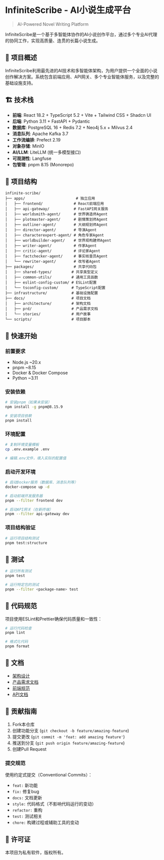 # InfiniteScribe - AI小说生成平台
> AI-Powered Novel Writing Platform

InfiniteScribe是一个基于多智能体协作的AI小说创作平台，通过多个专业AI代理的协同工作，实现高质量、连贯的长篇小说生成。

## 🎯 项目概述

InfiniteScribe利用最先进的AI技术和多智能体架构，为用户提供一个全面的小说创作解决方案。系统包含前端应用、API网关、多个专业智能体服务，以及完整的基础设施支持。

## 🏗️ 技术栈

- **前端**: React 18.2 + TypeScript 5.2 + Vite + Tailwind CSS + Shadcn UI
- **后端**: Python 3.11 + FastAPI + Pydantic
- **数据库**: PostgreSQL 16 + Redis 7.2 + Neo4j 5.x + Milvus 2.4
- **消息队列**: Apache Kafka 3.7
- **工作流编排**: Prefect 2.19
- **对象存储**: MinIO
- **AI/LLM**: LiteLLM (统一多模型接口)
- **可观测性**: Langfuse
- **包管理**: pnpm 8.15 (Monorepo)

## 📁 项目结构

```
infinite-scribe/
├── apps/                       # 独立应用
│   ├── frontend/              # React前端应用
│   ├── api-gateway/           # FastAPI网关服务
│   ├── worldsmith-agent/      # 世界铸造师Agent
│   ├── plotmaster-agent/      # 剧情策划师Agent
│   ├── outliner-agent/        # 大纲规划师Agent
│   ├── director-agent/        # 导演Agent
│   ├── characterexpert-agent/ # 角色专家Agent
│   ├── worldbuilder-agent/    # 世界观构建师Agent
│   ├── writer-agent/          # 作家Agent
│   ├── critic-agent/          # 评论家Agent
│   ├── factchecker-agent/     # 事实核查员Agent
│   └── rewriter-agent/        # 改写者Agent
├── packages/                  # 共享代码包
│   ├── shared-types/         # 共享类型定义
│   ├── common-utils/         # 通用工具函数
│   ├── eslint-config-custom/ # ESLint配置
│   └── tsconfig-custom/      # TypeScript配置
├── infrastructure/           # 基础设施配置
├── docs/                     # 项目文档
│   ├── architecture/         # 架构文档
│   ├── prd/                  # 产品需求文档
│   └── stories/              # 用户故事
└── scripts/                  # 项目脚本
```

## 🚀 快速开始

### 前置要求

- Node.js ~20.x
- pnpm ~8.15
- Docker & Docker Compose
- Python ~3.11

### 安装依赖

```bash
# 安装pnpm（如果未安装）
npm install -g pnpm@8.15.9

# 安装项目依赖
pnpm install
```

### 环境配置

```bash
# 复制环境变量模板
cp .env.example .env

# 编辑.env文件，填入实际的配置值
```

### 启动开发环境

```bash
# 启动Docker服务（数据库、消息队列等）
docker-compose up -d

# 启动前端开发服务器
pnpm --filter frontend dev

# 启动API网关（在新终端）
pnpm --filter api-gateway dev
```

### 项目结构验证

```bash
# 运行项目结构测试
pnpm test:structure
```

## 🧪 测试

```bash
# 运行所有测试
pnpm test

# 运行特定包的测试
pnpm --filter <package-name> test
```

## 🎨 代码规范

项目使用ESLint和Prettier确保代码质量和一致性：

```bash
# 运行代码检查
pnpm lint

# 格式化代码
pnpm format
```

## 📖 文档

- [架构设计](./docs/architecture.md)
- [产品需求文档](./docs/prd.md)
- [前端规范](./docs/front-end-spec.md)
- [API文档](./docs/architecture/rest-api-spec.md)

## 🤝 贡献指南

1. Fork本仓库
2. 创建功能分支 (`git checkout -b feature/amazing-feature`)
3. 提交更改 (`git commit -m 'feat: add amazing feature'`)
4. 推送到分支 (`git push origin feature/amazing-feature`)
5. 创建Pull Request

### 提交规范

使用约定式提交（Conventional Commits）：
- `feat:` 新功能
- `fix:` 修复bug
- `docs:` 文档更新
- `style:` 代码格式（不影响代码运行的变动）
- `refactor:` 重构
- `test:` 测试相关
- `chore:` 构建过程或辅助工具的变动

## 📄 许可证

本项目为私有软件，版权所有。
